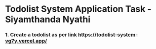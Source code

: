 # Todolist System Application Task - Siyamthanda Nyathi

### 1. Create a todolist as per link https://todolist-system-vg7y.vercel.app/
